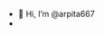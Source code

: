 - 👋 Hi, I’m @arpita667
- 
<!---
arpita667/arpita667 is a ✨ special ✨ repository because its `README.md` (this file) appears on your GitHub profile.
You can click the Preview link to take a look at your changes.
--->
